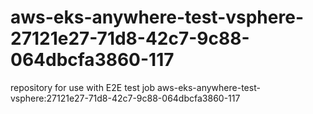 # aws-eks-anywhere-test-vsphere-27121e27-71d8-42c7-9c88-064dbcfa3860-117
repository for use with E2E test job aws-eks-anywhere-test-vsphere:27121e27-71d8-42c7-9c88-064dbcfa3860-117
